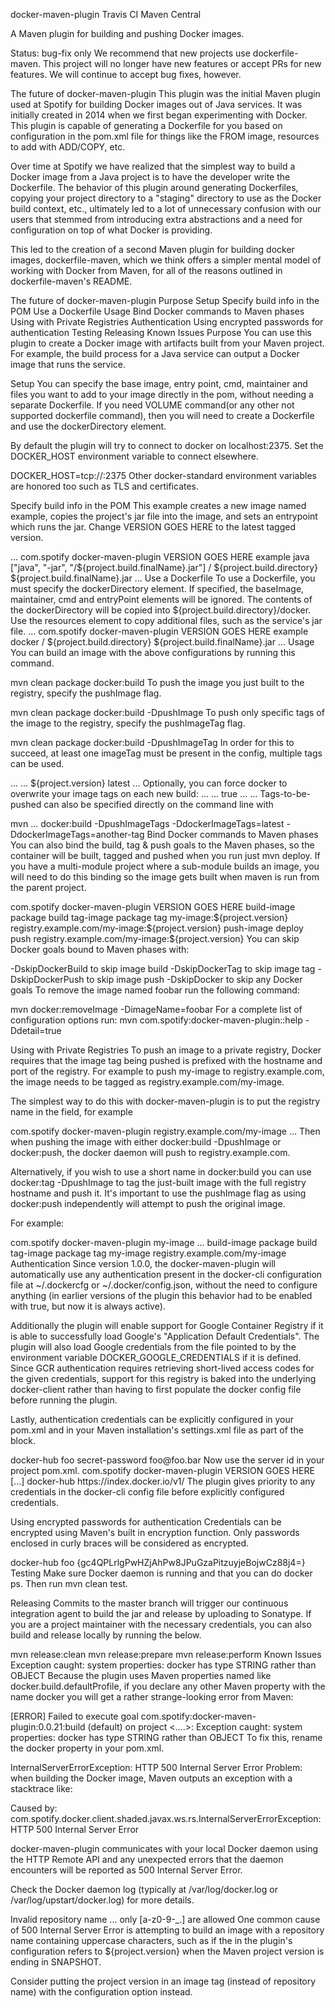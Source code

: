 docker-maven-plugin
Travis CI Maven Central

A Maven plugin for building and pushing Docker images.

Status: bug-fix only
We recommend that new projects use dockerfile-maven. This project will no longer have new features or accept PRs for new features. We will continue to accept bug fixes, however.

The future of docker-maven-plugin
This plugin was the initial Maven plugin used at Spotify for building Docker images out of Java services. It was initially created in 2014 when we first began experimenting with Docker. This plugin is capable of generating a Dockerfile for you based on configuration in the pom.xml file for things like the FROM image, resources to add with ADD/COPY, etc.

Over time at Spotify we have realized that the simplest way to build a Docker image from a Java project is to have the developer write the Dockerfile. The behavior of this plugin around generating Dockerfiles, copying your project directory to a "staging" directory to use as the Docker build context, etc., ultimately led to a lot of unnecessary confusion with our users that stemmed from introducing extra abstractions and a need for configuration on top of what Docker is providing.

This led to the creation of a second Maven plugin for building docker images, dockerfile-maven, which we think offers a simpler mental model of working with Docker from Maven, for all of the reasons outlined in dockerfile-maven's README.

The future of docker-maven-plugin
Purpose
Setup
Specify build info in the POM
Use a Dockerfile
Usage
Bind Docker commands to Maven phases
Using with Private Registries
Authentication
Using encrypted passwords for authentication
Testing
Releasing
Known Issues
Purpose
You can use this plugin to create a Docker image with artifacts built from your Maven project. For example, the build process for a Java service can output a Docker image that runs the service.

Setup
You can specify the base image, entry point, cmd, maintainer and files you want to add to your image directly in the pom, without needing a separate Dockerfile. If you need VOLUME command(or any other not supported dockerfile command), then you will need to create a Dockerfile and use the dockerDirectory element.

By default the plugin will try to connect to docker on localhost:2375. Set the DOCKER_HOST environment variable to connect elsewhere.

DOCKER_HOST=tcp://<host>:2375
Other docker-standard environment variables are honored too such as TLS and certificates.

Specify build info in the POM
This example creates a new image named example, copies the project's jar file into the image, and sets an entrypoint which runs the jar. Change VERSION GOES HERE to the latest tagged version.

<build>
  <plugins>
    ...
    <plugin>
      <groupId>com.spotify</groupId>
      <artifactId>docker-maven-plugin</artifactId>
      <version>VERSION GOES HERE</version>
      <configuration>
        <imageName>example</imageName>
        <baseImage>java</baseImage>
        <entryPoint>["java", "-jar", "/${project.build.finalName}.jar"]</entryPoint>
        <!-- copy the service's jar file from target into the root directory of the image --> 
        <resources>
           <resource>
             <targetPath>/</targetPath>
             <directory>${project.build.directory}</directory>
             <include>${project.build.finalName}.jar</include>
           </resource>
        </resources>
      </configuration>
    </plugin>
    ...
  </plugins>
</build>
Use a Dockerfile
To use a Dockerfile, you must specify the dockerDirectory element. If specified, the baseImage, maintainer, cmd and entryPoint elements will be ignored. The contents of the dockerDirectory will be copied into ${project.build.directory}/docker. Use the resources element to copy additional files, such as the service's jar file.

<build>
  <plugins>
    ...
    <plugin>
      <groupId>com.spotify</groupId>
      <artifactId>docker-maven-plugin</artifactId>
      <version>VERSION GOES HERE</version>
      <configuration>
        <imageName>example</imageName>
        <dockerDirectory>docker</dockerDirectory>
        <resources>
           <resource>
             <targetPath>/</targetPath>
             <directory>${project.build.directory}</directory>
             <include>${project.build.finalName}.jar</include>
           </resource>
        </resources>
      </configuration>
    </plugin>
    ...
  </plugins>
</build>
Usage
You can build an image with the above configurations by running this command.

mvn clean package docker:build
To push the image you just built to the registry, specify the pushImage flag.

mvn clean package docker:build -DpushImage
To push only specific tags of the image to the registry, specify the pushImageTag flag.

mvn clean package docker:build -DpushImageTag
In order for this to succeed, at least one imageTag must be present in the config, multiple tags can be used.

<build>
  <plugins>
    ...
    <plugin>
      <configuration>
        ...
        <imageTags>
           <imageTag>${project.version}</imageTag>
           <imageTag>latest</imageTag>
        </imageTags>
      </configuration>
    </plugin>
    ...
  </plugins>
</build>
Optionally, you can force docker to overwrite your image tags on each new build:

<build>
  <plugins>
    ...
    <plugin>
      <configuration>
        ...
        <!-- optionally overwrite tags every time image is built with docker:build -->
        <forceTags>true</forceTags>
        <imageTags>
           ...
        </imageTags>
      </configuration>
    </plugin>
    ...
  </plugins>
</build>
Tags-to-be-pushed can also be specified directly on the command line with

mvn ... docker:build -DpushImageTags -DdockerImageTags=latest -DdockerImageTags=another-tag
Bind Docker commands to Maven phases
You can also bind the build, tag & push goals to the Maven phases, so the container will be built, tagged and pushed when you run just mvn deploy. If you have a multi-module project where a sub-module builds an image, you will need to do this binding so the image gets built when maven is run from the parent project.

<plugin>
  <groupId>com.spotify</groupId>
  <artifactId>docker-maven-plugin</artifactId>
  <version>VERSION GOES HERE</version>
  <executions>
    <execution>
      <id>build-image</id>
      <phase>package</phase>
      <goals>
        <goal>build</goal>
      </goals>
    </execution>
    <execution>
      <id>tag-image</id>
      <phase>package</phase>
      <goals>
        <goal>tag</goal>
      </goals>
      <configuration>
        <image>my-image:${project.version}</image>
        <newName>registry.example.com/my-image:${project.version}</newName>
      </configuration>
    </execution>
    <execution>
      <id>push-image</id>
      <phase>deploy</phase>
      <goals>
        <goal>push</goal>
      </goals>
      <configuration>
        <imageName>registry.example.com/my-image:${project.version}</imageName>
      </configuration>
    </execution>        
  </executions>
</plugin>
You can skip Docker goals bound to Maven phases with:

-DskipDockerBuild to skip image build
-DskipDockerTag to skip image tag
-DskipDockerPush to skip image push
-DskipDocker to skip any Docker goals
To remove the image named foobar run the following command:

mvn docker:removeImage -DimageName=foobar
For a complete list of configuration options run: mvn com.spotify:docker-maven-plugin:<version>:help -Ddetail=true

Using with Private Registries
To push an image to a private registry, Docker requires that the image tag being pushed is prefixed with the hostname and port of the registry. For example to push my-image to registry.example.com, the image needs to be tagged as registry.example.com/my-image.

The simplest way to do this with docker-maven-plugin is to put the registry name in the <imageName> field, for example

<plugin>
  <groupId>com.spotify</groupId>
  <artifactId>docker-maven-plugin</artifactId>
  <configuration>
    <imageName>registry.example.com/my-image</imageName>
    ...
Then when pushing the image with either docker:build -DpushImage or docker:push, the docker daemon will push to registry.example.com.

Alternatively, if you wish to use a short name in docker:build you can use docker:tag -DpushImage to tag the just-built image with the full registry hostname and push it. It's important to use the pushImage flag as using docker:push independently will attempt to push the original image.

For example:

<plugin>
  <groupId>com.spotify</groupId>
  <artifactId>docker-maven-plugin</artifactId>
  <configuration>
    <imageName>my-image</imageName>
    ...
  </configuration>
  <executions>
    <execution>
      <id>build-image</id>
      <phase>package</phase>
      <goals>
        <goal>build</goal>
      </goals>
    </execution>
    <execution>
      <id>tag-image</id>
      <phase>package</phase>
      <goals>
        <goal>tag</goal>
      </goals>
      <configuration>
        <image>my-image</image>
        <newName>registry.example.com/my-image</newName>
      </configuration>
    </execution>
  </executions>
</plugin>
Authentication
Since version 1.0.0, the docker-maven-plugin will automatically use any authentication present in the docker-cli configuration file at ~/.dockercfg or ~/.docker/config.json, without the need to configure anything (in earlier versions of the plugin this behavior had to be enabled with <useConfigFile>true</useConfigFile>, but now it is always active).

Additionally the plugin will enable support for Google Container Registry if it is able to successfully load Google's "Application Default Credentials". The plugin will also load Google credentials from the file pointed to by the environment variable DOCKER_GOOGLE_CREDENTIALS if it is defined. Since GCR authentication requires retrieving short-lived access codes for the given credentials, support for this registry is baked into the underlying docker-client rather than having to first populate the docker config file before running the plugin.

Lastly, authentication credentials can be explicitly configured in your pom.xml and in your Maven installation's settings.xml file as part of the <servers></servers> block.

<servers>
  <server>
    <id>docker-hub</id>
    <username>foo</username>
    <password>secret-password</password>
    <configuration>
      <email>foo@foo.bar</email>
    </configuration>
  </server>
</servers>
Now use the server id in your project pom.xml.

<plugin>
  <plugin>
    <groupId>com.spotify</groupId>
    <artifactId>docker-maven-plugin</artifactId>
    <version>VERSION GOES HERE</version>
    <configuration>
      [...]
      <serverId>docker-hub</serverId>
      <registryUrl>https://index.docker.io/v1/</registryUrl>
    </configuration>
  </plugin>
</plugins>
The plugin gives priority to any credentials in the docker-cli config file before explicitly configured credentials.

Using encrypted passwords for authentication
Credentials can be encrypted using Maven's built in encryption function. Only passwords enclosed in curly braces will be considered as encrypted.

<servers>
  <server>
    <id>docker-hub</id>
    <username>foo</username>
    <password>{gc4QPLrlgPwHZjAhPw8JPuGzaPitzuyjeBojwCz88j4=}</password>
  </server>
</servers>
Testing
Make sure Docker daemon is running and that you can do docker ps. Then run mvn clean test.

Releasing
Commits to the master branch will trigger our continuous integration agent to build the jar and release by uploading to Sonatype. If you are a project maintainer with the necessary credentials, you can also build and release locally by running the below.

mvn release:clean
mvn release:prepare
mvn release:perform
Known Issues
Exception caught: system properties: docker has type STRING rather than OBJECT
Because the plugin uses Maven properties named like docker.build.defaultProfile, if you declare any other Maven property with the name docker you will get a rather strange-looking error from Maven:

[ERROR] Failed to execute goal com.spotify:docker-maven-plugin:0.0.21:build (default) on project <....>: 
Exception caught: system properties: docker has type STRING rather than OBJECT
To fix this, rename the docker property in your pom.xml.

InternalServerErrorException: HTTP 500 Internal Server Error
Problem: when building the Docker image, Maven outputs an exception with a stacktrace like:

Caused by: com.spotify.docker.client.shaded.javax.ws.rs.InternalServerErrorException: HTTP 500 Internal Server Error

docker-maven-plugin communicates with your local Docker daemon using the HTTP Remote API and any unexpected errors that the daemon encounters will be reported as 500 Internal Server Error.

Check the Docker daemon log (typically at /var/log/docker.log or /var/log/upstart/docker.log) for more details.

Invalid repository name ... only [a-z0-9-_.] are allowed
One common cause of 500 Internal Server Error is attempting to build an image with a repository name containing uppercase characters, such as if the <imageName> in the plugin's configuration refers to ${project.version} when the Maven project version is ending in SNAPSHOT.

Consider putting the project version in an image tag (instead of repository name) with the <dockerImageTags> configuration option instead.